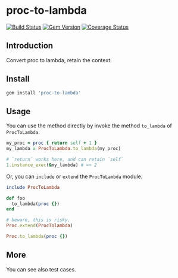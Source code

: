 # proc-to-lambda

[![Build Status](https://travis-ci.org/jinghua000/proc-to-lambda.svg?branch=master)](https://travis-ci.org/jinghua000/proc-to-lambda)
[![Gem Version](https://badge.fury.io/rb/proc-to-lambda.svg)](https://rubygems.org/gems/proc-to-lambda)
[![Coverage Status](https://coveralls.io/repos/github/jinghua000/proc-to-lambda/badge.svg?branch=master)](https://coveralls.io/github/jinghua000/proc-to-lambda?branch=master)

## Introduction

Convert proc to lambda, retain the context.

## Install

```bash 
gem install 'proc-to-lambda'
```

## Usage

You can use the method directly by invoke the method `to_lambda` of `ProcToLambda`.

```ruby
my_proc = proc { return self + 1 }
my_lambda = ProcToLambda.to_lambda(my_proc)

# `return` works here, and can retain `self`
1.instance_exec(&my_lambda) # => 2
```

Or, you can `include` or `extend` the `ProcToLambda` module.

```ruby
include ProcToLambda

def foo
  to_lambda(proc {})
end
```

```ruby
# beware, this is risky.
Proc.extend(ProcTolambda)

Proc.to_lambda(proc {})
```

## More 

You can see also test cases.